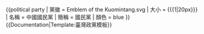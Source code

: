 {{political party
| 黨徽 = Emblem of the Kuomintang.svg
| 大小 = {{{1|20px}}}
| 名稱 = 中國國民黨
| 簡稱 = 國民黨
| 顏色 = blue
}}<noinclude>
{{Documentation|Template:臺灣政黨模板}}
</noinclude>